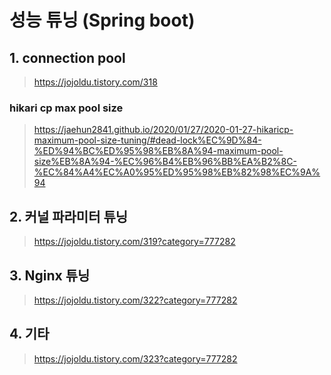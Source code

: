 # 성능 튜닝 (Spring boot)


## 1. connection pool
> https://jojoldu.tistory.com/318
> 
>

### hikari cp max pool size
>  
> https://jaehun2841.github.io/2020/01/27/2020-01-27-hikaricp-maximum-pool-size-tuning/#dead-lock%EC%9D%84-%ED%94%BC%ED%95%98%EB%8A%94-maximum-pool-size%EB%8A%94-%EC%96%B4%EB%96%BB%EA%B2%8C-%EC%84%A4%EC%A0%95%ED%95%98%EB%82%98%EC%9A%94

## 2. 커널 파라미터 튜닝 
> https://jojoldu.tistory.com/319?category=777282




## 3. Nginx 튜닝 
> https://jojoldu.tistory.com/322?category=777282


## 4. 기타 
> https://jojoldu.tistory.com/323?category=777282